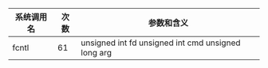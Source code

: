 | 系统调用名 | 次数 | 参数和含义 |
|------------|------|------------|
| fcntl | 61 | unsigned int fd unsigned int cmd unsigned long arg |
